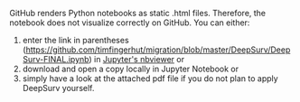 GitHub renders Python notebooks as static .html files. Therefore, the notebook does not visualize correctly on GitHub. You can either: 
1. enter the link in parentheses (https://github.com/timfingerhut/migration/blob/master/DeepSurv/DeepSurv-FINAL.ipynb) in [Jupyter's nbviewer](https://nbviewer.jupyter.org) or
2. download and open a copy locally in Jupyter Notebook or
3. simply have a look at the attached pdf file if you do not plan to apply DeepSurv yourself.
